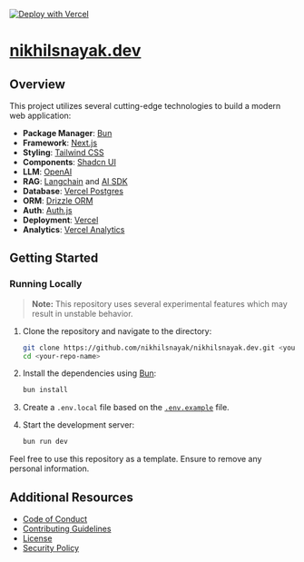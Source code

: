 [![Deploy with Vercel](https://vercel.com/button)](https://vercel.com/new/clone?repository-url=https%3A%2F%2Fgithub.com%2Fnikhilsnayak%2Fnikhilsnayak.dev)

# [nikhilsnayak.dev](https://nikhilsnayak.dev)

## Overview

This project utilizes several cutting-edge technologies to build a modern web application:

- **Package Manager**: [Bun](https://bun.sh)
- **Framework**: [Next.js](https://nextjs.org/)
- **Styling**: [Tailwind CSS](https://tailwindcss.com)
- **Components**: [Shadcn UI](https://ui.shadcn.com/)
- **LLM**: [OpenAI](https://platform.openai.com/)
- **RAG**: [Langchain](https://js.langchain.com/v0.2/docs/tutorials/rag) and [AI SDK](https://sdk.vercel.ai/docs/introduction)
- **Database**: [Vercel Postgres](https://vercel.com/docs/storage/vercel-postgres)
- **ORM**: [Drizzle ORM](https://orm.drizzle.team/)
- **Auth**: [Auth.js](https://authjs.dev/)
- **Deployment**: [Vercel](https://vercel.com)
- **Analytics**: [Vercel Analytics](https://vercel.com/analytics)

## Getting Started

### Running Locally

> **Note:** This repository uses several experimental features which may result in unstable behavior.

1. Clone the repository and navigate to the directory:

   ```bash
   git clone https://github.com/nikhilsnayak/nikhilsnayak.dev.git <your-repo-name>
   cd <your-repo-name>
   ```

2. Install the dependencies using [Bun](https://bun.sh):

   ```bash
   bun install
   ```

3. Create a `.env.local` file based on the [`.env.example`](./.env.example) file.

4. Start the development server:

   ```bash
   bun run dev
   ```

Feel free to use this repository as a template. Ensure to remove any personal information.

## Additional Resources

- [Code of Conduct](./CODE_OF_CONDUCT.md)
- [Contributing Guidelines](./CONTRIBUTING.md)
- [License](./LICENSE)
- [Security Policy](./SECURITY.md)
